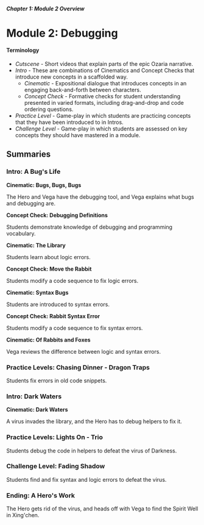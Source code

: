 ##### Chapter 1: Module 2 Overview
# Module 2: Debugging

#### **Terminology**

- _Cutscene_ - Short videos that explain parts of the epic Ozaria narrative.
- _Intro_ - These are combinations of Cinematics and Concept Checks that introduce new concepts in a scaffolded way. 
    - _Cinematic_ - Expositional dialogue that introduces concepts in an engaging back-and-forth between characters.
    - _Concept Check_ - Formative checks for student understanding presented in varied formats, including drag-and-drop and code ordering questions.
- _Practice Level_ - Game-play in which students are practicing concepts that they have been introduced to in Intros.
- _Challenge Level_ - Game-play in which students are assessed on key concepts they should have mastered in a module.

## Summaries

### Intro: A Bug&#39;s Life

**Cinematic: Bugs, Bugs, Bugs**

The Hero and Vega have the debugging tool, and Vega explains what bugs and debugging are.

**Concept Check: Debugging Definitions**

Students demonstrate knowledge of debugging and programming vocabulary.

**Cinematic: The Library**

Students learn about logic errors.

**Concept Check: Move the Rabbit**

Students modify a code sequence to fix logic errors.

**Cinematic: Syntax Bugs**

Students are introduced to syntax errors.

**Concept Check: Rabbit Syntax Error**

Students modify a code sequence to fix syntax errors.

**Cinematic: Of Rabbits and Foxes**

Vega reviews the difference between logic and syntax errors.

### Practice Levels: Chasing Dinner - Dragon Traps

Students fix errors in old code snippets.

### Intro: Dark Waters

**Cinematic: Dark Waters**

A virus invades the library, and the Hero has to debug helpers to fix it.

### Practice Levels: Lights On - Trio

Students debug the code in helpers to defeat the virus of Darkness.

### Challenge Level: Fading Shadow

Students find and fix syntax and logic errors to defeat the virus.

### Ending: A Hero&#39;s Work

The Hero gets rid of the virus, and heads off with Vega to find the Spirit Well in Xing&#39;chen.
